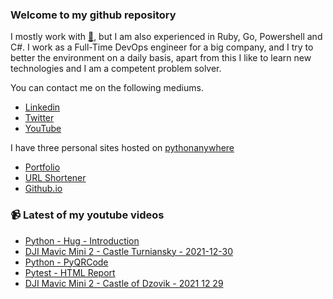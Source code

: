 ### Welcome to my github repository

I mostly work with [:snake:](https://www.python.org/), but I am also experienced in Ruby, Go, Powershell and C#. I work as a Full-Time DevOps engineer for a big company, and I try to better the environment on a daily basis, apart from this I like to learn new technologies and I am a competent problem solver.

You can contact me on the following mediums.
- [Linkedin](https://www.linkedin.com/in/r3ap3rpy)
- [Twitter](https://twitter.com/r3ap3rpy)
- [YouTube](https://www.youtube.com/channel/UC1qkMXH8d2I9DDAtBSeEHqg)

I have three personal sites hosted on [pythonanywhere](https://www.pythonanywhere.com/)
- [Portfolio](http://r3ap3rpy.pythonanywhere.com/)
- [URL Shortener](http://shortenpy.pythonanywhere.com/)
- [Github.io](https://r3ap3rpy.github.io/)

### :video_camera: Latest of my youtube videos
<!-- YOUTUBE:START -->
- [Python - Hug - Introduction](https://www.youtube.com/watch?v=Tk3yJts02O4)
- [DJI Mavic Mini 2 - Castle Turniansky - 2021-12-30](https://www.youtube.com/watch?v=CQurlPcQDkE)
- [Python - PyQRCode](https://www.youtube.com/watch?v=QCG5IXU7Q8k)
- [Pytest - HTML Report](https://www.youtube.com/watch?v=eIdEbNbWc2A)
- [DJI Mavic Mini 2 - Castle of Dzovik - 2021 12 29](https://www.youtube.com/watch?v=Ykeef4ByaaE)
<!-- YOUTUBE:END -->

